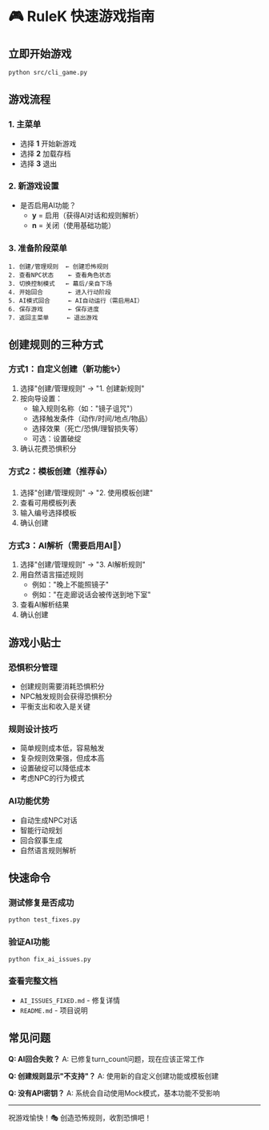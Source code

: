 # 🎮 RuleK 快速游戏指南

## 立即开始游戏

```bash
python src/cli_game.py
```

## 游戏流程

### 1. 主菜单
- 选择 **1** 开始新游戏
- 选择 **2** 加载存档
- 选择 **3** 退出

### 2. 新游戏设置
- 是否启用AI功能？
  - **y** = 启用（获得AI对话和规则解析）
  - **n** = 关闭（使用基础功能）

### 3. 准备阶段菜单
```
1. 创建/管理规则  ← 创建恐怖规则
2. 查看NPC状态    ← 查看角色状态
3. 切换控制模式   ← 幕后/亲自下场
4. 开始回合       ← 进入行动阶段
5. AI模式回合     ← AI自动运行（需启用AI）
6. 保存游戏       ← 保存进度
7. 返回主菜单     ← 退出游戏
```

## 创建规则的三种方式

### 方式1：自定义创建（新功能✨）
1. 选择"创建/管理规则" → "1. 创建新规则"
2. 按向导设置：
   - 输入规则名称（如："镜子诅咒"）
   - 选择触发条件（动作/时间/地点/物品）
   - 选择效果（死亡/恐惧/理智损失等）
   - 可选：设置破绽
3. 确认花费恐惧积分

### 方式2：模板创建（推荐👍）
1. 选择"创建/管理规则" → "2. 使用模板创建"
2. 查看可用模板列表
3. 输入编号选择模板
4. 确认创建

### 方式3：AI解析（需要启用AI🤖）
1. 选择"创建/管理规则" → "3. AI解析规则"
2. 用自然语言描述规则
   - 例如："晚上不能照镜子"
   - 例如："在走廊说话会被传送到地下室"
3. 查看AI解析结果
4. 确认创建

## 游戏小贴士

### 恐惧积分管理
- 创建规则需要消耗恐惧积分
- NPC触发规则会获得恐惧积分
- 平衡支出和收入是关键

### 规则设计技巧
- 简单规则成本低，容易触发
- 复杂规则效果强，但成本高
- 设置破绽可以降低成本
- 考虑NPC的行为模式

### AI功能优势
- 自动生成NPC对话
- 智能行动规划
- 回合叙事生成
- 自然语言规则解析

## 快速命令

### 测试修复是否成功
```bash
python test_fixes.py
```

### 验证AI功能
```bash
python fix_ai_issues.py
```

### 查看完整文档
- `AI_ISSUES_FIXED.md` - 修复详情
- `README.md` - 项目说明

## 常见问题

**Q: AI回合失败？**
A: 已修复turn_count问题，现在应该正常工作

**Q: 创建规则显示"不支持"？**
A: 使用新的自定义创建功能或模板创建

**Q: 没有API密钥？**
A: 系统会自动使用Mock模式，基本功能不受影响

---

祝游戏愉快！🎭 创造恐怖规则，收割恐惧吧！
